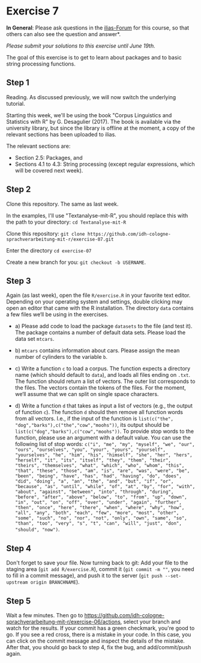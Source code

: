 # Exercise 7

**In General**: Please ask questions in the [ilias-Forum](https://www.ilias.uni-koeln.de/ilias/goto_uk_frm_3270419.html) for this course, so that others can also see the question and answer*.

*Please submit your solutions to this exercise until June 19th.*

The goal of this exercise is to get to learn about packages and to basic string processing functions.

## Step 1

Reading. As discussed previously, we will now switch the underlying tutorial.

Starting this week, we'll be using the book "Corpus Linguistics and Statistics with R" by G. Desagulier (2017). The book is available via the university library, but since the library is offline at the moment, a copy of the relevant sections has been uploaded to ilias.

The relevant sections are:

- Section 2.5: Packages, and
- Sections 4.1 to 4.3: String processing (except regular expressions, which will be covered next week).

## Step 2

Clone this repository. The same as last week.

In the examples, I'll use "Textanalyse-mit-R", you should replace this with the path to your directory: `cd Textanalyse-mit-R`

Clone this repository: `git clone https://github.com/idh-cologne-sprachverarbeitung-mit-r/exercise-07.git`

Enter the directory `cd exercise-07`

Create a new branch for you: `git checkout -b USERNAME`.

## Step 3
Again (as last week), open the file `R/exercise.R` in your favorite text editor. Depending on your operating system and settings, double clicking may open an editor that came with the R installation. The directory `data` contains a few files we‘ll be using in the exercises.

- a) Please add code to load the package `datasets` to the file (and test it). The package contains a number of default data sets. Please load the data set `mtcars`. 
- b) `mtcars` contains information about cars. Please assign the mean number of cylinders to the variable `b`.

- c) Write a function `c` to load a corpus. The function expects a directory name (which should default to `data`), and loads all files ending on `.txt`. The function should return a list of vectors. The outer list corresponds to the files. The vectors contain the tokens of the files. For the moment, we‘ll assume that we can split on single space characters. 

- d) Write a function `d` that takes as input a list of vectors (e.g., the output of function `c`). The function `d` should then remove all function words from all vectors. I.e., if the input of the function is `list(c("the", "dog","barks"),c("the","cow","moohs"))`, its output should be  `list(c("dog","barks"),c("cow","moohs"))`. To provide stop words to the function, please use an argument with a default value. You can use the following list of stop words: `c("i", "me", "my", "myself", "we", "our", "ours", "ourselves", "you", "your", "yours", "yourself", "yourselves", "he", "him", "his", "himself", "she", "her", "hers", "herself", "it", "its", "itself", "they", "them", "their", "theirs", "themselves", "what", "which", "who", "whom", "this", "that", "these", "those", "am", "is", "are", "was", "were", "be", "been", "being", "have", "has", "had", "having", "do", "does", "did", "doing", "a", "an", "the", "and", "but", "if", "or", "because", "as", "until", "while", "of", "at", "by", "for", "with", "about", "against", "between", "into", "through", "during", "before", "after", "above", "below", "to", "from", "up", "down", "in", "out", "on", "off", "over", "under", "again", "further", "then", "once", "here", "there", "when", "where", "why", "how", "all", "any", "both", "each", "few", "more", "most", "other", "some", "such", "no", "nor", "not", "only", "own", "same", "so", "than", "too", "very", "s", "t", "can", "will", "just", "don", "should", "now")`.




## Step 4
Don't forget to save your file.
Now turning back to git: Add your file to the staging area (`git add R/exercise.R`), commit it (`git commit -m ""`, you need to fill in a commit message), and push it to the server (`git push --set-upstream origin BRANCHNAME`).

## Step 5

Wait a few minutes. Then go to https://github.com/idh-cologne-sprachverarbeitung-mit-r/exercise-06/actions, select your branch and watch for the results. If your commit has a green checkmark, you're good to go. If you see a red cross, there is a mistake in your code. In this case, you can click on the commit message and inspect the details of the mistake. After that, you should go back to step 4, fix the bug, and add/commit/push again.
